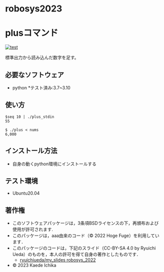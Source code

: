 # robosys2023

# plusコマンド
[![test](https://github.com/Kaede287/robosys2023/actions/workflows/test.yml/badge.svg)](https://github.com/Kaede287/robosys2023/actions/workflows/test.yml)

標準出力から読み込んだ数字を足す。

## 必要なソフトウェア
* python
  *テスト済み:3.7~3.10

## 使い方 
```
$seq 10 | ./plus_stdin
55

$ ./plus < nums
6,000
```

## インストール方法
* 自身の動くpython環境にインストールする

## テスト環境 
* Ubuntu20.04

## 著作権
* このソフトウェアパッケージは，3条項BSDライセンスの下，再頒布および使用が許可されます.
* このパッケージは，aaa由来のコード（© 2022 Hoge Fuge）を利用しています．
* このパッケージのコードは，下記のスライド（CC-BY-SA 4.0 by Ryuichi Ueda）のものを，本人の許可を得て自身の著作としたものです．
	* [ryuichiueda/my_slides robosys_2022](https://github.com/ryuichiueda/my_slides/tree/master/robosys_2022)
* © 2023 Kaede Ichika




